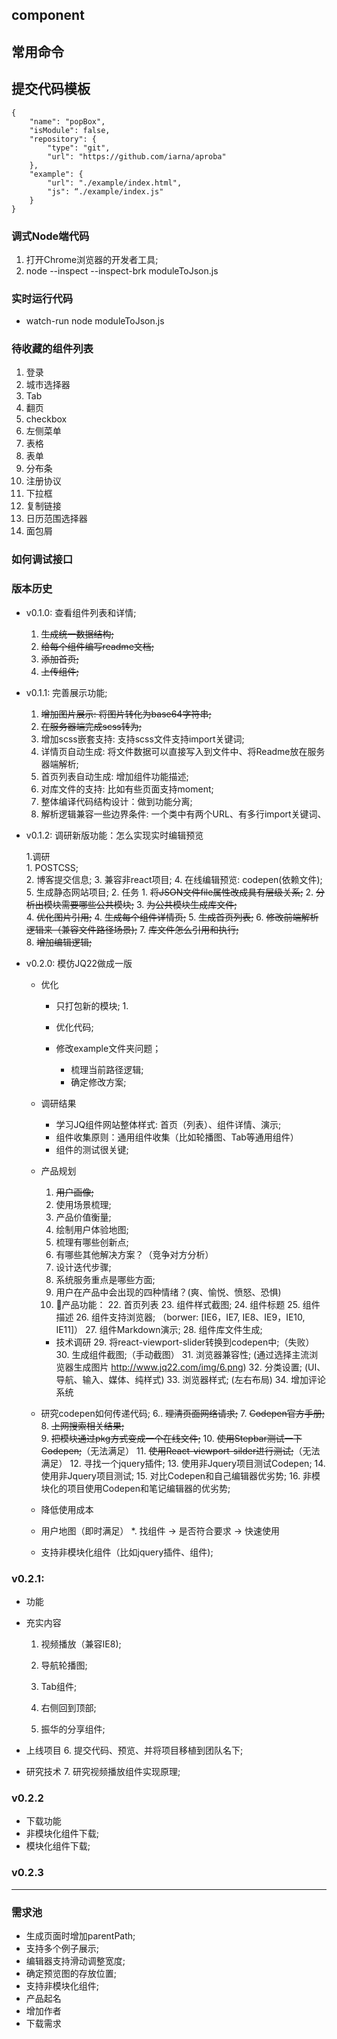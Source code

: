 ## component

## 常用命令

## 提交代码模板
```
{
    "name": "popBox",
    "isModule": false,
    "repository": {
        "type": "git",
        "url": "https://github.com/iarna/aproba"
    },    
    "example": {
        "url": "./example/index.html",
        "js": “./example/index.js"
    }
}
```

### 调式Node端代码
1. 打开Chrome浏览器的开发者工具;
2. node --inspect --inspect-brk moduleToJson.js

### 实时运行代码
* watch-run node moduleToJson.js

### 待收藏的组件列表
1. 登录
2. 城市选择器
3. Tab
4. 翻页
5. checkbox
6. 左侧菜单
7. 表格
8. 表单
10. 分布条
11. 注册协议
12. 下拉框
13. 复制链接
14. 日历范围选择器
15. 面包屑

### 如何调试接口
 


### 版本历史
* v0.1.0: 查看组件列表和详情;
    1. ~~生成统一数据结构;~~
    2. ~~给每个组件编写readme文档;~~
    3. ~~添加首页;~~
    4. ~~上传组件;~~
    
* v0.1.1: 完善展示功能;    
    1. ~~增加图片展示: 将图片转化为base64字符串;~~
    2. ~~在服务器端完成scss转为;~~
    3. 增加scss嵌套支持: 支持scss文件支持import关键词;
    4. 详情页自动生成: 将文件数据可以直接写入到文件中、将Readme放在服务器端解析;
    5. 首页列表自动生成: 增加组件功能描述;
    6. 对库文件的支持: 比如有些页面支持moment;
    7. 整体编译代码结构设计：做到功能分离;
    8. 解析逻辑兼容一些边界条件: 一个类中有两个URL、有多行import关键词、

* v0.1.2: 调研新版功能：怎么实现实时编辑预览

    1.调研    
        1. POSTCSS;   
        2. 博客提交信息;
        3. 兼容非react项目;
        4. 在线编辑预览: codepen(依赖文件);
        5. 生成静态网站项目;
    2. 任务
        1. ~~将JSON文件file属性改成具有层级关系;~~
        2. ~~分析出模块需要哪些公共模块;~~
        3. ~~为公共模块生成库文件;~~        
        4. ~~优化图片引用;~~
        4. ~~生成每个组件详情页;~~
        5. ~~生成首页列表;~~
        6. ~~修改前端解析逻辑来（兼容文件路径场景);~~
        7. ~~库文件怎么引用和执行;~~        
        8. ~~增加编辑逻辑;~~
        
* v0.2.0: 模仿JQ22做成一版
    * 优化
        * 只打包新的模块;
            1. 
        * 优化代码;

        * 修改example文件夹问题；
            * 梳理当前路径逻辑;
            * 确定修改方案;
    
    * 调研结果
        * 学习JQ组件网站整体样式: 首页（列表）、组件详情、演示;
        * 组件收集原则：通用组件收集（比如轮播图、Tab等通用组件）
        * 组件的测试很关键;

    * 产品规划
        1. ~~用户画像;~~
        2. 使用场景梳理;
        3. 产品价值衡量;
        4. 绘制用户体验地图;
        5. 梳理有哪些创新点;
        17. 有哪些其他解决方案？（竞争对方分析）
        18. 设计迭代步骤;
        19. 系统服务重点是哪些方面;
        20. 用户在产品中会出现的四种情绪？(爽、愉悦、愤怒、恐惧)
        21. 产品功能：
            22. 首页列表
            23. 组件样式截图;
            24. 组件标题
            25. 组件描述
            26. 组件支持浏览器; （borwer: [IE6，IE7, IE8、IE9，IE10, IE11]）
            27. 组件Markdown演示;
            28. 组件库文件生成;
        * 技术调研
            29. 将react-viewport-slider转换到codepen中;（失败）
            30. 生成组件截图;（手动截图）
            31. 浏览器兼容性; (通过选择主流浏览器生成图片 http://www.jq22.com/img/6.png)
            32. 分类设置; (UI、导航、输入、媒体、纯样式)
            33. 浏览器样式; (左右布局)
            34. 增加评论系统
    
    * 研究codepen如何传递代码;
        6.. ~~理清页面网络请求;~~
        7. ~~Codepen官方手册;~~
        8. ~~上网搜索相关结果;~~            
        9.  ~~把模块通过pkg方式变成一个在线文件;~~
        10. ~~使用Stepbar测试一下Codepen;~~（无法满足） 
        11. ~~使用React-viewport-silder进行测试;~~（无法满足）
        12. 寻找一个jquery插件;
        13. 使用非Jquery项目测试Codepen;
        14. 使用非Jquery项目测试;
        15. 对比Codepen和自己编辑器优劣势;
        16. 非模块化的项目使用Codepen和笔记编辑器的优劣势;
            
    * 降低使用成本

    * 用户地图（即时满足）
        *. 找组件 -> 是否符合要求 -> 快速使用          
        
    * 支持非模块化组件（比如jquery插件、组件);
    
    
### v0.2.1:
* 功能                        
* 充实内容
    1. 视频播放（兼容IE8);
    2. 导航轮播图;
    
    3. Tab组件;
    4. 右侧回到顶部;

    5. 振华的分享组件;
* 上线项目
    6. 提交代码、预览、并将项目移植到团队名下;

* 研究技术
    7. 研究视频播放组件实现原理;

### v0.2.2 
* 下载功能
 * 非模块化组件下载;
 * 模块化组件下载;


### v0.2.3


----------------------------------
### 需求池
* 生成页面时增加parentPath;
* 支持多个例子展示;
* 编辑器支持滑动调整宽度;
* 确定预览图的存放位置;
* 支持非模块化组件;
* 产品起名
* 增加作者
* 下载需求